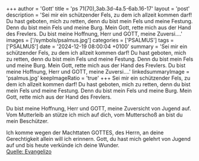 +++
author = 'Gott'
title = 'ps 71(70),3ab.3d-4a.5-6ab.16-17'
layout = 'post'
description = 'Sei mir ein schützender Fels, zu dem ich allzeit kommen darf! Du hast geboten, mich zu retten, denn du bist mein Fels und meine Festung. Denn du bist mein Fels und meine Burg. Mein Gott, rette mich aus der Hand des Frevlers.  Du bist meine Hoffnung, Herr und GOTT,  meine Zuversi....'
images = ['/symbols/psalmus.jpg']
categories = ['PSALMUS']
tags = ['PSALMUS']
date = '2024-12-19 08:00:04 +0100'
summary = 'Sei mir ein schützender Fels, zu dem ich allzeit kommen darf! Du hast geboten, mich zu retten, denn du bist mein Fels und meine Festung. Denn du bist mein Fels und meine Burg. Mein Gott, rette mich aus der Hand des Frevlers.  Du bist meine Hoffnung, Herr und GOTT,  meine Zuversi....'
linkedsummaryImage = 'psalmus.jpg'
keepImageRatio = 'true'
+++
Sei mir ein schützender Fels, zu dem ich allzeit kommen darf!
Du hast geboten, mich zu retten, denn du bist mein Fels und meine Festung.
Denn du bist mein Fels und meine Burg.
Mein Gott, rette mich aus der Hand des Frevlers.

Du bist meine Hoffnung, Herr und GOTT, 
meine Zuversicht von Jugend auf.<!--more-->
Vom Mutterleib an stütze ich mich auf dich,
vom Mutterschoß an bist du mein Beschützer.

Ich komme wegen der Machttaten GOTTES, des Herrn, an deine Gerechtigkeit allein will ich erinnern.
Gott, du hast mich gelehrt von Jugend auf 
und bis heute verkünde ich deine Wunder.<br> [Quelle: Evangelizo](https://evangeliumtagfuertag.org/DE/gospel)
